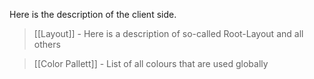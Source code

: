 Here is the description of the client side.

> [[Layout]] - Here is a description of so-called Root-Layout and all others

> [[Color Pallett]] - List of all colours that are used globally





















